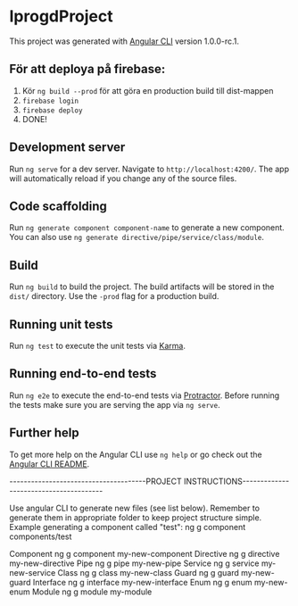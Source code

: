 # IprogdProject

This project was generated with [Angular CLI](https://github.com/angular/angular-cli) version 1.0.0-rc.1.

## För att deploya på firebase:
1. Kör `ng build --prod` för att göra en production build till dist-mappen
2. `firebase login`
3. `firebase deploy`
4. DONE!

## Development server
Run `ng serve` for a dev server. Navigate to `http://localhost:4200/`. The app will automatically reload if you change any of the source files.

## Code scaffolding

Run `ng generate component component-name` to generate a new component. You can also use `ng generate directive/pipe/service/class/module`.

## Build

Run `ng build` to build the project. The build artifacts will be stored in the `dist/` directory. Use the `-prod` flag for a production build.

## Running unit tests

Run `ng test` to execute the unit tests via [Karma](https://karma-runner.github.io).

## Running end-to-end tests

Run `ng e2e` to execute the end-to-end tests via [Protractor](http://www.protractortest.org/).
Before running the tests make sure you are serving the app via `ng serve`.

## Further help

To get more help on the Angular CLI use `ng help` or go check out the [Angular CLI README](https://github.com/angular/angular-cli/blob/master/README.md).

--------------------------------------PROJECT INSTRUCTIONS---------------------------------------

Use angular CLI to generate new files (see list below).
Remember to generate them in appropriate folder to keep project structure simple.
Example generating a component called "test": ng g component components/test

Component   ng g component my-new-component
Directive   ng g directive my-new-directive
Pipe        ng g pipe my-new-pipe
Service     ng g service my-new-service
Class       ng g class my-new-class
Guard       ng g guard my-new-guard
Interface   ng g interface my-new-interface
Enum        ng g enum my-new-enum
Module      ng g module my-module
